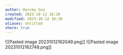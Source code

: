 ```yaml
---
author: Harvey Guo
created: 2023-10-12 16:20
modified: 2023-10-12 16:20
aliases: Untitled
share: true
---
```

![[Pasted image 20231012162049.png]]
![[Pasted image 20231012162748.png]]